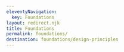 ```yaml
---
eleventyNavigation:
  key: Foundations
layout: redirect.njk
title: Foundations
permalink: foundations/
destination: foundations/design-principles
---
```

